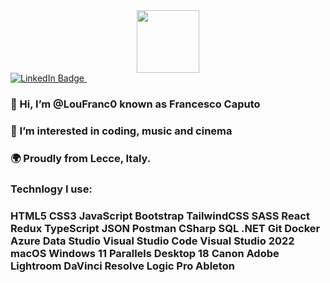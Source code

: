 <div id="header" align="center">
  <img src="https://media.giphy.com/media/vLlpbDafjgHystuJ0a/giphy.gif" width="100"/>
</div>
<div id="badges">
  <a href="https://www.linkedin.com/in/francescocaputo93/">
    <img src="https://img.shields.io/badge/LinkedIn-blue?style=for-the-badge&logo=linkedin&logoColor=white" alt="LinkedIn Badge"/>
  </a>
  <img src="https://komarev.com/ghpvc/?username=LouFranc0&style=flat-square&color=blue" alt=""/>

</div>

### 👋 Hi, I’m @LouFranc0 known as Francesco Caputo

### 👀 I’m interested in coding, music and cinema 

### 🌍 Proudly from Lecce, Italy.

### Technlogy I use:

### HTML5 CSS3 JavaScript Bootstrap  TailwindCSS SASS React Redux TypeScript JSON Postman CSharp SQL .NET Git Docker Azure Data Studio Visual Studio Code Visual Studio 2022 macOS Windows 11 Parallels Desktop 18 Canon Adobe Lightroom DaVinci Resolve Logic Pro Ableton

